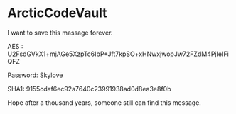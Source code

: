 # ArcticCodeVault

I want to save this massage forever.

AES : 
U2FsdGVkX1+mjAGe5XzpTc6IbP+Jft7kpSO+xHNwxjwopJw72FZdM4PjIeIFiQFZ

Password:
Skylove

SHA1:
9155cdaf6ec92a7640c23991938ad0d8ea3e8f0b



Hope after a thousand years, someone still can find this message.
